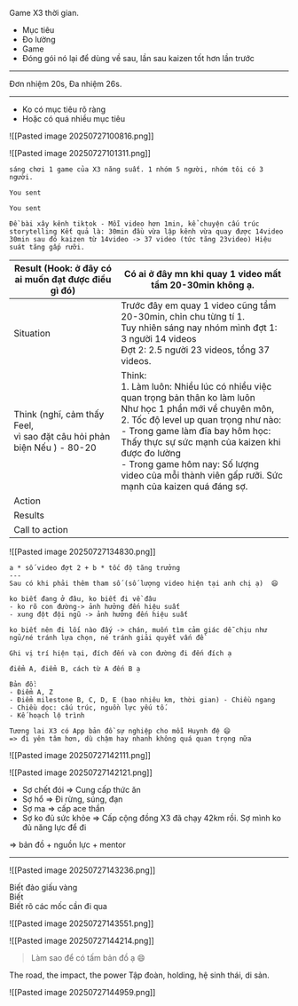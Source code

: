 Game X3 thời gian. 
- Mục tiêu 
- Đo lường 
- Game 
- Đóng gói nó lại để dùng về sau, lần sau kaizen tốt hơn lần trước
---
Đơn nhiệm 20s, Đa nhiệm 26s. 

---
- Ko có mục tiêu rõ ràng 
- Hoặc có quá nhiều mục tiêu 

![[Pasted image 20250727100816.png]]


![[Pasted image 20250727101311.png]]

```
sáng chơi 1 game của X3 năng suất. 1 nhóm 5 người, nhóm tôi có 3 người.

You sent

You sent

Đề bài xây kênh tiktok - Mỗi video hơn 1min, kể chuyện cấu trúc storytelling Kết quả là: 30min đầu vừa lập kênh vừa quay được 14video 30min sau đó kaizen từ 14video -> 37 video (tức tăng 23video) Hiệu suát tăng gấp rưỡi.
```


| Result (Hook: ở đây có ai muốn đạt được điều gì đó)                        | Có ai ở đây mn khi quay 1 video mất tầm 20-30min không ạ. <br>                                                                                                                                                                                                                                                                                                        |
| -------------------------------------------------------------------------- | --------------------------------------------------------------------------------------------------------------------------------------------------------------------------------------------------------------------------------------------------------------------------------------------------------------------------------------------------------------------- |
| Situation                                                                  | Trước đây em quay 1 video cũng tầm 20-30min, chỉn chu từng tí 1.<br>Tuy nhiên sáng nay nhóm mình đợt 1: 3 người 14 videos<br>Đợt 2: 2.5 người 23 videos, tổng 37 videos.                                                                                                                                                                                              |
| Think (nghĩ, cảm thấy Feel, <br>vì sao đặt câu hỏi phản biện Nếu ) - 80-20 | Think: <br>1. Làm luôn: Nhiều lúc có nhiều việc quan trọng bản thân ko làm luôn <br>Như học 1 phần mới về chuyên môn, <br>2. Tốc độ level up quan trọng như nào: <br>- Trong game làm đĩa bay hôm học: Thấy thực sự sức mạnh của kaizen khi được đo lường <br>- Trong game hôm nay: Số lượng video của mỗi thành viên gấp rưỡi. Sức mạnh của kaizen quá đáng sợ. <br> |
| Action                                                                     | <br>                                                                                                                                                                                                                                                                                                                                                                  |
| Results                                                                    |                                                                                                                                                                                                                                                                                                                                                                       |
| Call to action                                                             |                                                                                                                                                                                                                                                                                                                                                                       |
![[Pasted image 20250727134830.png]]


```
a * số video đợt 2 + b * tốc độ tăng trưởng  
---  
Sau có khi phải thêm tham số (số lượng video hiện tại anh chị ạ)  😄
```

```
ko biết đang ở đâu, ko biết đi về đâu
- ko rõ con đường-> ảnh hưởng đến hiệu suất  
- xung đột đội ngũ -> ảnh hưởng đến hiệu suất
```
```
ko biết nên đi lối nào đấy -> chán, muốn tìm cảm giác dễ chịu như ngủ/né tránh lựa chọn, né tránh giải quyết vấn đề

Ghi vị trí hiện tại, đích đến và con đường đi đến đích ạ

điểm A, điểm B, cách từ A đến B ạ

Bản đồ: 
- Điểm A, Z
- Điểm milestone B, C, D, E (bao nhiêu km, thời gian) - Chiều ngang
- Chiều dọc: cấu trúc, nguồn lực yếu tố. 
- Kế hoạch lộ trình

Tương lai X3 có App bản đồ sự nghiệp cho mỗi Huynh đệ 😄
=> đi yên tâm hơn, dù chậm hay nhanh không quá quan trọng nữa
```
![[Pasted image 20250727142111.png]]


![[Pasted image 20250727142121.png]]

- Sợ chết đói => Cung cấp thức ăn 
- Sợ hổ => Đi rừng, súng, đạn 
- Sợ ma => cấp ace thần 
- Sợ ko đủ sức khỏe => Cấp cộng đồng X3 đã chạy 42km rồi. 
Sợ mình ko đủ năng lực để đi 

=> bản đồ + nguồn lực + mentor

---
![[Pasted image 20250727143236.png]]

Biết đảo giấu vàng  
Biết  
Biết rõ các mốc cần đi qua

![[Pasted image 20250727143551.png]]


![[Pasted image 20250727144214.png]]


> Làm sao để có tấm bản đồ ạ 😄

The road, the impact, the power
Tập đoàn, holding, hệ sinh thái, di sản. 

![[Pasted image 20250727144959.png]]